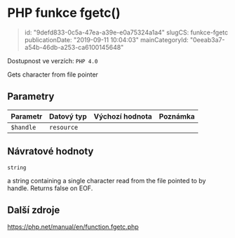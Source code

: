 PHP funkce fgetc()
================================

> id: "9defd833-0c5a-47ea-a39e-e0a75324a1a4"
> slugCS: funkce-fgetc
> publicationDate: "2019-09-11 10:04:03"
> mainCategoryId: "0eeab3a7-a54b-46db-a253-ca6100145648"

Dostupnost ve verzích: `PHP 4.0`

Gets character from file pointer


Parametry
--------------

| Parametr | Datový typ | Výchozí hodnota | Poznámka |
|-----|-----|-----|-----|
| `$handle` | `resource` |  |  |


Návratové hodnoty
----------------

`string`

a string containing a single character read from the file pointed
to by handle. Returns false on EOF.

Další zdroje
------------

https://php.net/manual/en/function.fgetc.php
